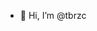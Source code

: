 - 👋 Hi, I’m @tbrzc
<!---
tbrzc/tbrzc is a ✨ special ✨ repository because its `README.md` (this file) appears on your GitHub profile.
You can click the Preview link to take a look at your changes.
--->
